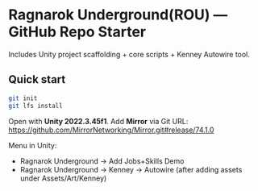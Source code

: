 # Ragnarok Underground(ROU) — GitHub Repo Starter

Includes Unity project scaffolding + core scripts + Kenney Autowire tool.

## Quick start
```bash
git init
git lfs install
```
Open with **Unity 2022.3.45f1**. Add **Mirror** via Git URL:
https://github.com/MirrorNetworking/Mirror.git#release/74.1.0

Menu in Unity:
- Ragnarok Underground → Add Jobs+Skills Demo
- Ragnarok Underground → Kenney → Autowire (after adding assets under Assets/Art/Kenney)
